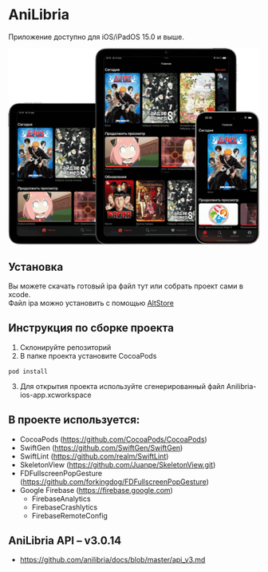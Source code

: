 # AniLibria

Приложение доступно для iOS/iPadOS 15.0 и выше.

![gif](https://github.com/MNasybullin/README-Helper/blob/anilibria/dark-light.gif)

## Установка
Вы можете скачать готовый ipa файл тут или собрать проект сами в xcode.  
Файл ipa можно установить с помощью [AltStore](https://altstore.io)

## Инструкция по сборке проекта
1) Склонируйте репозиторий
2) В папке проекта установите CocoaPods
```
pod install
```
3) Для открытия проекта используйте сгенерированный файл Anilibria-ios-app.xcworkspace

## В проекте используется:
- CocoaPods (https://github.com/CocoaPods/CocoaPods)
- SwiftGen (https://github.com/SwiftGen/SwiftGen)
- SwiftLint (https://github.com/realm/SwiftLint)
- SkeletonView (https://github.com/Juanpe/SkeletonView.git)
- FDFullscreenPopGesture (https://github.com/forkingdog/FDFullscreenPopGesture)
- Google Firebase (https://firebase.google.com)
    - FirebaseAnalytics
    - FirebaseCrashlytics
    - FirebaseRemoteConfig

## AniLibria API – v3.0.14
- https://github.com/anilibria/docs/blob/master/api_v3.md
